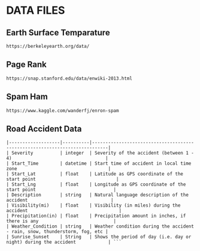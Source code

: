 # DATA FILES

## Earth Surface Temparature 
``` https://berkeleyearth.org/data/ ```

## Page Rank 

``` https://snap.stanford.edu/data/enwiki-2013.html ```

## Spam Ham 
``` https://www.kaggle.com/wanderfj/enron-spam ```

## Road Accident Data  

``` | Key               | Type     | Description                                                                |
|-------------------|----------|----------------------------------------------------------------------------|
| Severity          | integer  | Severity of the accident (between 1 - 4)                                   |
| Start_Time        | datetime | Start time of accident in local time zone                                  |
| Start_Lat         | float    | Latitude as GPS coordinate of the start point                              |
| Start_Lng         | float    | Longitude as GPS coordinate of the start point                             |
| Description       | string   | Natural language description of the accident                               |
| Visibility(mi)    | float    | Visibility (in miles) during the accident                                  |
| Precipitation(in) | float    | Precipitation amount in inches, if there is any                            |
| Weather_Condition | string   | Weather condition during the accident - rain, snow, thunderstorm, fog, etc |
| Sunrise_Sunset    | String   | Shows the period of day (i.e. day or night) during the accident            | ```